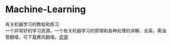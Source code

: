 # Machine-Learning
有关机器学习的教程和练习    
一个非常好的学习资源，一个有关机器学习的原理和各种处理的讲解，全英，需油管翻墙，可下载赛风翻墙。[资源](https://www.youtube.com/channel/UCYO_jab_esuFRV4b17AJtAw)

